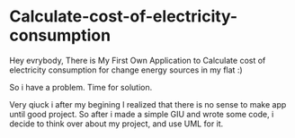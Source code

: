 # Calculate-cost-of-electricity-consumption

Hey evrybody, 
There is My First Own Application to Calculate cost of electricity consumption for change energy sources in my flat :)

So i have a problem. Time for solution.

Very qiuck i after my begining I realized that there is no sense to make app until good project.
So after i made a simple GIU and wrote some code, i decide to think over about my project, and use UML for it.




